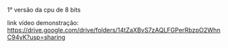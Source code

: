 1° versão da cpu de 8 bits


link vídeo demonstração: https://drive.google.com/drive/folders/14tZaXBvS7zAQLFGPerRbzpO2WhnC94yK?usp=sharing